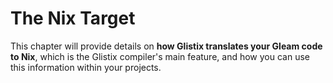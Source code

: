 # The Nix Target

This chapter will provide details on **how Glistix translates your Gleam code to Nix**, which is the Glistix compiler's main feature, and how you can use this information within your projects.
